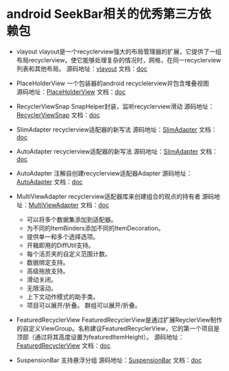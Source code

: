 # android SeekBar相关的优秀第三方依赖包

* vlayout vlayout是一个recyclerview强大的布局管理器的扩展，它提供了一组布局recyclerview。使它能够处理复杂的情况时，网格，在同一recyclerview列表和其他布局。 
源码地址：[vlayout](https://github.com/alibaba/vlayout) 文档：[doc](https://github.com/alibaba/vlayout/blob/master/README-ch.md)

* PlaceHolderView 一个包装器的android recyclelerview并包含堆叠视图  
源码地址：[PlaceHolderView](https://github.com/janishar/PlaceHolderView) 文档：[doc](https://github.com/janishar/PlaceHolderView/blob/master/README.md)

* RecyclerViewSnap SnapHelper封装，监听recyclerview滑动
源码地址：[RecyclerViewSnap](https://github.com/rubensousa/RecyclerViewSnap) 文档：[doc](https://github.com/rubensousa/RecyclerViewSnap/blob/master/README.md)

* SlimAdapter recyclerview适配器的新写法
源码地址：[SlimAdapter](https://github.com/MEiDIK/SlimAdapter) 文档：[doc](https://github.com/MEiDIK/SlimAdapter/blob/master/README.md)

* AutoAdapter recyclerview适配器的新写法
源码地址：[SlimAdapter](https://github.com/MEiDIK/SlimAdapter) 文档：[doc](https://github.com/MEiDIK/SlimAdapter/blob/master/README.md)

* AutoAdapter 注解自创建recyclerview适配器Adapter
源码地址：[AutoAdapter](https://github.com/mnayef95/AutoAdapter) 文档：[doc](https://github.com/mnayef95/AutoAdapter/blob/master/README.md)

* MultiViewAdapter recyclerview适配器库来创建组合的观点的持有者
源码地址：[MultiViewAdapter](https://github.com/DevAhamed/MultiViewAdapter) 文档：[doc](https://github.com/DevAhamed/MultiViewAdapter/blob/master/README.md)
	* 可以将多个数据集添加到适配器。
	* 为不同的ItemBinders添加不同的ItemDecoration。
	* 提供单一和多个选择选项。
	* 开箱即用的DiffUtil支持。
	* 每个活页夹的自定义范围计数。
	* 数据绑定支持。
	* 高级拖放支持。
	* 滑动关闭。
	* 无限滚动。
	* 上下文动作模式的助手类。
	* 项目可以展开/折叠。
群组可以展开/折叠。

* FeaturedRecyclerView FeaturedRecyclerView是通过扩展ReyclerView制作的自定义ViewGroup。名称建议FeaturedRecyclerView，它的第一个项目是顶部（通过将其高度设置为featuredItemHeight）。
源码地址：[FeaturedRecyclerView](https://github.com/developer-shivam/FeaturedRecyclerView) 文档：[doc](https://github.com/developer-shivam/FeaturedRecyclerView/blob/master/README.md)

* SuspensionBar 支持悬浮分组
源码地址：[SuspensionBar](https://github.com/wuapnjie/SuspensionBar) 文档：[doc](https://github.com/wuapnjie/SuspensionBar/blob/master/README.md)